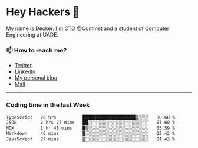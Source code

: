 # Hey Hackers 👋

My name is Decker. I`m CTO @Commet and a student of Computer Engineering at UADE.

### 📫 How to reach me?
- [Twitter](https://x.com/0xDecker) 
- [LinkedIn](https://www.linkedin.com/in/decker-urbano/) 
- [My personal blog](http://decker.sh) 
- [Mail](mailto:me@decker.sh)

---

### Coding time in the last Week

<!--START_SECTION:waka-->

```txt
TypeScript   26 hrs          ████████████████████▒░░░░   80.68 %
JSON         2 hrs 27 mins   ██░░░░░░░░░░░░░░░░░░░░░░░   07.60 %
MDX          1 hr 48 mins    █▒░░░░░░░░░░░░░░░░░░░░░░░   05.59 %
Markdown     46 mins         ▓░░░░░░░░░░░░░░░░░░░░░░░░   02.42 %
JavaScript   27 mins         ▒░░░░░░░░░░░░░░░░░░░░░░░░   01.43 %
```

<!--END_SECTION:waka-->
